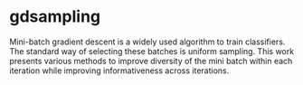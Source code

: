 # gdsampling
Mini-batch gradient descent is a widely used algorithm to train classifiers. The standard way of selecting these batches is uniform sampling. This work presents various methods to improve diversity of the mini batch within each iteration while improving informativeness across iterations.
